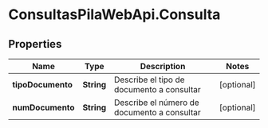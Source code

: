 # ConsultasPilaWebApi.Consulta

## Properties
Name | Type | Description | Notes
------------ | ------------- | ------------- | -------------
**tipoDocumento** | **String** | Describe el tipo de documento a consultar | [optional] 
**numDocumento** | **String** | Describe el número de documento a consultar | [optional] 


